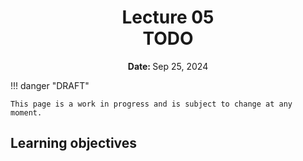 <h1 align="center">
<b>Lecture 05</b><br>
TODO
</h1>
<p align="center"><b>Date: </b>Sep 25, 2024</p>

!!! danger "DRAFT"

    This page is a work in progress and is subject to change at any moment.

## Learning objectives

